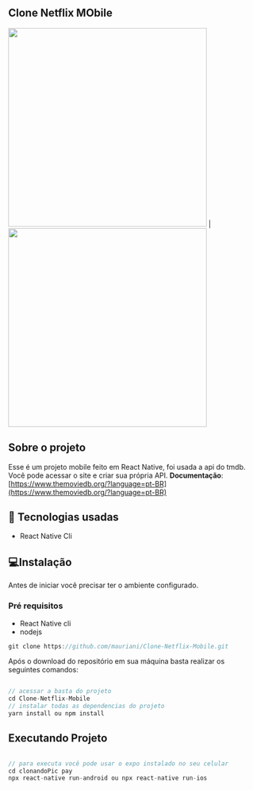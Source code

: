 ## Clone Netflix MObile

<img src="https://user-images.githubusercontent.com/32397288/94930451-cadfb580-049c-11eb-9b2f-4c6a6c128af5.png" width="400"> | <img src="https://user-images.githubusercontent.com/32397288/94930675-2447e480-049d-11eb-9a4b-cd994f421f79.png" width="400"> 


## Sobre o projeto

Esse é um projeto mobile feito em React Native, foi usada a api do tmdb. Você pode acessar o site e criar sua própria API.
**Documentação**: [https://www.themoviedb.org/?language=pt-BR](https://www.themoviedb.org/?language=pt-BR)

## 🚀 Tecnologias usadas

- React Native Cli

## 💻Instalação

Antes de iniciar você precisar ter o ambiente configurado.

### Pré requisitos

- React Native cli
- nodejs

```jsx
git clone https://github.com/mauriani/Clone-Netflix-Mobile.git
```

Após o download do repositório em sua máquina basta realizar os seguintes comandos:

```jsx

// acessar a basta do projeto
cd Clone-Netflix-Mobile
// instalar todas as dependencias do projeto
yarn install ou npm install

```

## Executando Projeto

```jsx

// para executa você pode usar o expo instalado no seu celular
cd clonandoPic pay
npx react-native run-android ou npx react-native run-ios
```


